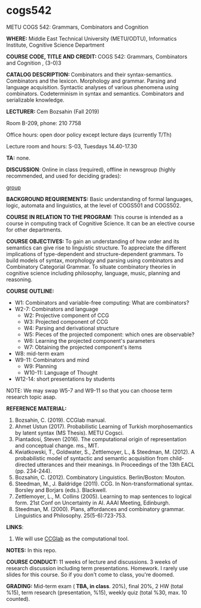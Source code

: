# cogs542
METU COGS 542: Grammars, Combinators and Cognition

<p><b>WHERE:</b> Middle East Technical University (METU/ODTU), Informatics Institute, Cognitive Science Department

<p>
<b>COURSE CODE, TITLE AND CREDIT: </b>
       COGS 542: Grammars, Combinators and Cognition , (3-0)3

<p>
<b>CATALOG DESCRIPTION: </b> Combinators and their syntax-semantics. Combinators and the lexicon. Morphology and grammar. Parsing and language acquisition. Syntactic analyses of various phenomena using combinators. Codeterminism in syntax and semantics. Combinators and serializable knowledge.

<p>
<b>LECTURER: </b> Cem Bozsahin (Fall 2019)
       
Room B-209, phone: 210 7758

Office hours: open door policy except lecture days (currently T/Th)

Lecture room and hours: S-03, Tuesdays 14.40-17.30

<p><b>TA:</b> none.
<p><b>DISCUSSION</b>: Online in class (required), offline in newsgroup (highly recommended, and used for deciding grades):
       
[group](https://groups.google.com/forum/#!forum/metu-cogs-542)

<p>
<b>BACKGROUND REQUIREMENTS:</b> Basic understanding of formal languages, logic, automata and linguistics, at the level of COGS501 and COGS502. 

<p>
<b>COURSE IN RELATION TO THE PROGRAM: </b>
This course is intended as a course in computing track of Cognitive Science. It can be an elective course for other departments.

<p>
<b>COURSE OBJECTIVES: </b> To gain an understanding of how order and its semantics can give rise to linguistic structure. To appreciate the different implications of type-dependent and structure-dependent grammars. To build models of syntax, morphology and parsing using combinators and Combinatory Categorial Grammar. To situate combinatory theories in cognitive science including philosophy, language, music, planning and reasoning. 

<p><b>
COURSE OUTLINE: </b>

<ul> 
<li>W1: Combinators and variable-free computing: What are combinators?
<li>W2-7: Combinators and language
<ul>
<li>W2: Projective component of CCG
<li>W3: Projected component of CCG
<li>W4: Parsing and derivational structure
<li>W5: Pieces of the projected component: which ones are observable?
<li>W6: Learning the projected component's parameters
<li>W7: Obtaining the projected component's items
</ul>
<li>W8: mid-term exam
<li>W9-11: Combinators and mind
<ul>
<li>W9: Planning
<li>W10-11: Language of Thought
</ul>
<li>W12-14: short presentations by students
</ul>

NOTE: We may swap W5-7 and W9-11 so that you can choose term research topic asap.
<p>


<p>
<b>REFERENCE MATERIAL: </b>
<ol>
<li>Bozsahin, C. (2019). CCGlab manual.
<li>Ahmet Ustun (2017). Probabilistic Learning of Turkish morphosemantics by latent syntax (MS Thesis). METU Cogsci.
<li>Piantadosi, Steven (2016). The computational origin of representation and conceptual change. ms., MIT.           
<li> Kwiatkowski, T., Goldwater, S., Zettlemoyer, L., & Steedman, M. (2012). A probabilistic model of syntactic and semantic acquisition from child-directed utterances and their meanings. In Proceedings of the 13th EACL (pp. 234-244).
<li>Bozsahin, C. (2012). Combinatory Linguistics. Berlin/Boston: Mouton.
<li>Steedman, M., J. Baldridge (2011). CCG. In Non-transformational syntax. Borsley and Borjars (eds.). Blackwell. 
<li>Zettlemoyer, L., M. Collins (2005). Learning to map sentences to logical form. 21st Conf on Uncertainty in AI. AAAI Meeting, Edinburgh.
<li>Steedman, M. (2000). Plans, affordances and combinatory grammar. Linguistics and Philosophy. 25(5-6):723-753.
</ol>

<p>
<b> LINKS</b>:
<ol>       
<li> We will use <a href="https://github.com/bozsahin/ccglab">CCGlab</a>
as the computational tool.
</ol>

<p>
<b> NOTES:</b> In this repo.
       
<p><b>COURSE CONDUCT: </b> 11 weeks of lecture and discussions. 3 weeks of research discussion including term presentations. Homework. 
I rarely use slides for this course. So if you
don't come to class, you're doomed.
<p><b>GRADING: </b>Mid-term exam (<b> TBA, in class</b>. 20%), final 20%, 2 HW (total %15), term research (presentation, %15), weekly quiz (total %30, max. 10 counted).
